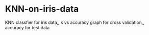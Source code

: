 # KNN-on-iris-data
KNN classfier for iris data,,
k vs accuracy graph for cross validation,,
accuracy for test data
